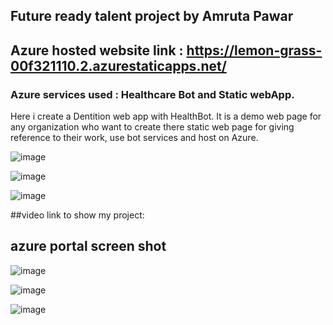 ## Future ready talent project by Amruta Pawar
## Azure hosted website link  : https://lemon-grass-00f321110.2.azurestaticapps.net/

### Azure services used : Healthcare Bot and Static webApp.

Here i create a Dentition web app with HealthBot. It is a demo web page for any organization who want to create there static web page for giving reference to their work, use bot services and host on Azure.

![image](https://user-images.githubusercontent.com/87181408/214592819-f40c7548-f34f-4a3f-bd80-075dbf086e61.png)

![image](https://user-images.githubusercontent.com/87181408/214592923-55971f79-d94f-417f-87b6-b628df933dbb.png)

![image](https://user-images.githubusercontent.com/87181408/214593133-0b782f25-4bdb-42fd-a175-3f96a6a85d28.png)



##video link to show my project:


## azure portal screen shot

![image](https://user-images.githubusercontent.com/87181408/214596189-6748bade-a222-401d-880a-278d3e9ec924.png)


![image](https://user-images.githubusercontent.com/87181408/214596264-f56eec00-c2f9-4d2e-8422-4560665fad39.png)


![image](https://user-images.githubusercontent.com/87181408/214596358-1871ac18-d34d-4ef6-8936-cca63336d80a.png)


